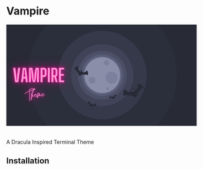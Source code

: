 # Vampire 
![Picture1](./Images/Banner.png)
<br>
<br/>
<p>
A Dracula Inspired Terminal Theme
<p/>

## Installation
